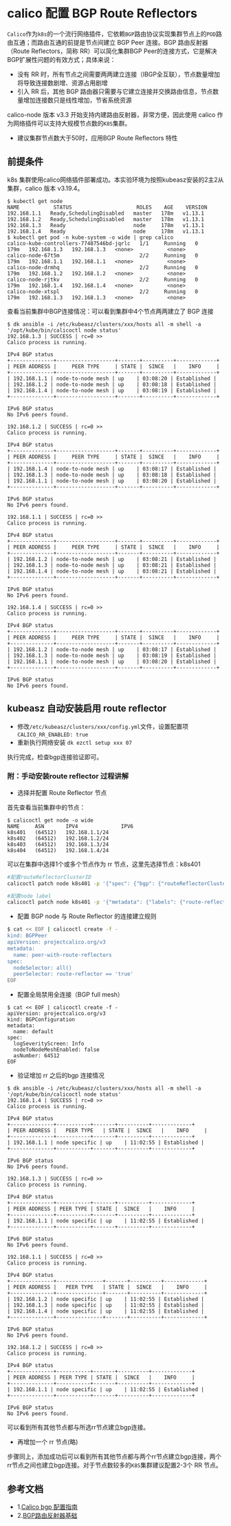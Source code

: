 # calico 配置 BGP Route Reflectors

`Calico`作为`k8s`的一个流行网络插件，它依赖`BGP`路由协议实现集群节点上的`POD`路由互通；而路由互通的前提是节点间建立 BGP Peer 连接。BGP 路由反射器（Route Reflectors，简称 RR）可以简化集群BGP Peer的连接方式，它是解决BGP扩展性问题的有效方式；具体来说：

- 没有 RR 时，所有节点之间需要两两建立连接（IBGP全互联），节点数量增加将导致连接数剧增、资源占用剧增
- 引入 RR 后，其他 BGP 路由器只需要与它建立连接并交换路由信息，节点数量增加连接数只是线性增加，节省系统资源

calico-node 版本 v3.3 开始支持内建路由反射器，非常方便，因此使用 calico 作为网络插件可以支持大规模节点数的`K8S`集群。

- 建议集群节点数大于50时，应用BGP Route Reflectors 特性

## 前提条件

k8s 集群使用calico网络插件部署成功。本实验环境为按照kubeasz安装的2主2从集群，calico 版本 v3.19.4。

```
$ kubectl get node
NAME           STATUS                     ROLES    AGE    VERSION
192.168.1.1   Ready,SchedulingDisabled   master   178m   v1.13.1
192.168.1.2   Ready,SchedulingDisabled   master   178m   v1.13.1
192.168.1.3   Ready                      node     178m   v1.13.1
192.168.1.4   Ready                      node     178m   v1.13.1
$ kubectl get pod -n kube-system -o wide | grep calico
calico-kube-controllers-77487546bd-jqrlc   1/1     Running   0          179m   192.168.1.3   192.168.1.3   <none>           <none>
calico-node-67t5m                          2/2     Running   0          179m   192.168.1.1   192.168.1.1   <none>           <none>
calico-node-drmhq                          2/2     Running   0          179m   192.168.1.2   192.168.1.2   <none>           <none>
calico-node-rjtkv                          2/2     Running   0          179m   192.168.1.4   192.168.1.4   <none>           <none>
calico-node-xtspl                          2/2     Running   0          179m   192.168.1.3   192.168.1.3   <none>           <none>
```
查看当前集群中BGP连接情况：可以看到集群中4个节点两两建立了 BGP 连接

```
$ dk ansible -i /etc/kubeasz/clusters/xxx/hosts all -m shell -a '/opt/kube/bin/calicoctl node status'
192.168.1.3 | SUCCESS | rc=0 >>
Calico process is running.

IPv4 BGP status
+--------------+-------------------+-------+----------+-------------+
| PEER ADDRESS |     PEER TYPE     | STATE |  SINCE   |    INFO     |
+--------------+-------------------+-------+----------+-------------+
| 192.168.1.1 | node-to-node mesh | up    | 03:08:20 | Established |
| 192.168.1.2 | node-to-node mesh | up    | 03:08:18 | Established |
| 192.168.1.4 | node-to-node mesh | up    | 03:08:19 | Established |
+--------------+-------------------+-------+----------+-------------+

IPv6 BGP status
No IPv6 peers found.

192.168.1.2 | SUCCESS | rc=0 >>
Calico process is running.

IPv4 BGP status
+--------------+-------------------+-------+----------+-------------+
| PEER ADDRESS |     PEER TYPE     | STATE |  SINCE   |    INFO     |
+--------------+-------------------+-------+----------+-------------+
| 192.168.1.4 | node-to-node mesh | up    | 03:08:17 | Established |
| 192.168.1.3 | node-to-node mesh | up    | 03:08:18 | Established |
| 192.168.1.1 | node-to-node mesh | up    | 03:08:20 | Established |
+--------------+-------------------+-------+----------+-------------+

IPv6 BGP status
No IPv6 peers found.

192.168.1.1 | SUCCESS | rc=0 >>
Calico process is running.

IPv4 BGP status
+--------------+-------------------+-------+----------+-------------+
| PEER ADDRESS |     PEER TYPE     | STATE |  SINCE   |    INFO     |
+--------------+-------------------+-------+----------+-------------+
| 192.168.1.2 | node-to-node mesh | up    | 03:08:21 | Established |
| 192.168.1.3 | node-to-node mesh | up    | 03:08:21 | Established |
| 192.168.1.4 | node-to-node mesh | up    | 03:08:21 | Established |
+--------------+-------------------+-------+----------+-------------+

IPv6 BGP status
No IPv6 peers found.

192.168.1.4 | SUCCESS | rc=0 >>
Calico process is running.

IPv4 BGP status
+--------------+-------------------+-------+----------+-------------+
| PEER ADDRESS |     PEER TYPE     | STATE |  SINCE   |    INFO     |
+--------------+-------------------+-------+----------+-------------+
| 192.168.1.2 | node-to-node mesh | up    | 03:08:17 | Established |
| 192.168.1.3 | node-to-node mesh | up    | 03:08:19 | Established |
| 192.168.1.1 | node-to-node mesh | up    | 03:08:20 | Established |
+--------------+-------------------+-------+----------+-------------+

IPv6 BGP status
No IPv6 peers found.
```

## kubeasz 自动安装启用 route reflector

- 修改`/etc/kubeasz/clusters/xxx/config.yml`文件，设置配置项`CALICO_RR_ENABLED: true` 
- 重新执行网络安装 `dk ezctl setup xxx 07`

执行完成，检查bgp连接验证即可。

### 附：手动安装route reflector 过程讲解

- 选择并配置 Route Reflector 节点

首先查看当前集群中的节点：

```
$ calicoctl get node -o wide
NAME     ASN       IPV4              IPV6
k8s401   (64512)   192.168.1.1/24
k8s402   (64512)   192.168.1.2/24
k8s403   (64512)   192.168.1.3/24
k8s404   (64512)   192.168.1.4/24
```

可以在集群中选择1个或多个节点作为 rr 节点，这里先选择节点：k8s401

``` bash
#配置routeReflectorClusterID
calicoctl patch node k8s401 -p '{"spec": {"bgp": {"routeReflectorClusterID": "244.0.0.1"}}}'

#配置node label
calicoctl patch node k8s401 -p '{"metadata": {"labels": {"route-reflector": "true"}}}'
```

- 配置 BGP node 与 Route Reflector 的连接建立规则

``` bash
$ cat << EOF | calicoctl create -f -
kind: BGPPeer
apiVersion: projectcalico.org/v3
metadata:
  name: peer-with-route-reflectors
spec:
  nodeSelector: all()
  peerSelector: route-reflector == 'true'
EOF
```

- 配置全局禁用全连接（BGP full mesh）

```
$ cat << EOF | calicoctl create -f -
apiVersion: projectcalico.org/v3
kind: BGPConfiguration
metadata:
  name: default
spec:
  logSeverityScreen: Info
  nodeToNodeMeshEnabled: false
  asNumber: 64512
EOF
```

- 验证增加 rr 之后的bgp 连接情况

``` 
$ dk ansible -i /etc/kubeasz/clusters/xxx/hosts all -m shell -a '/opt/kube/bin/calicoctl node status'
192.168.1.4 | SUCCESS | rc=0 >>
Calico process is running.

IPv4 BGP status
+--------------+-----------+-------+----------+-------------+
| PEER ADDRESS |   PEER TYPE   | STATE |  SINCE   |    INFO     |
+--------------+-----------+-------+----------+-------------+
| 192.168.1.1 | node specific | up    | 11:02:55 | Established |
+--------------+-----------+-------+----------+-------------+

IPv6 BGP status
No IPv6 peers found.

192.168.1.3 | SUCCESS | rc=0 >>
Calico process is running.

IPv4 BGP status
+--------------+-----------+-------+----------+-------------+
| PEER ADDRESS | PEER TYPE | STATE |  SINCE   |    INFO     |
+--------------+-----------+-------+----------+-------------+
| 192.168.1.1 | node specific | up    | 11:02:55 | Established |
+--------------+-----------+-------+----------+-------------+

IPv6 BGP status
No IPv6 peers found.

192.168.1.1 | SUCCESS | rc=0 >>
Calico process is running.

IPv4 BGP status
+--------------+---------------+-------+----------+-------------+
| PEER ADDRESS |   PEER TYPE   | STATE |  SINCE   |    INFO     |
+--------------+---------------+-------+----------+-------------+
| 192.168.1.2 | node specific | up    | 11:02:55 | Established |
| 192.168.1.3 | node specific | up    | 11:02:55 | Established |
| 192.168.1.4 | node specific | up    | 11:02:55 | Established |
+--------------+---------------+-------+----------+-------------+

IPv6 BGP status
No IPv6 peers found.

192.168.1.2 | SUCCESS | rc=0 >>
Calico process is running.

IPv4 BGP status
+--------------+-----------+-------+----------+-------------+
| PEER ADDRESS | PEER TYPE | STATE |  SINCE   |    INFO     |
+--------------+-----------+-------+----------+-------------+
| 192.168.1.1 | node specific | up    | 11:02:55 | Established |
+--------------+-----------+-------+----------+-------------+

IPv6 BGP status
No IPv6 peers found.
```
可以看到所有其他节点都与所选rr节点建立bgp连接。

- 再增加一个 rr 节点(略)

步骤同上，添加成功后可以看到所有其他节点都与两个rr节点建立bgp连接，两个rr节点之间也建立bgp连接。对于节点数较多的`K8S`集群建议配置2-3个 RR 节点。

## 参考文档

- 1.[Calico bgp 配置指南](https://projectcalico.docs.tigera.io/reference/resources/bgpconfig)
- 2.[BGP路由反射器基础](https://www.sohu.com/a/140033025_761420)
